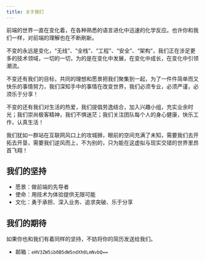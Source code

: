 ```yaml
---
title: 关于我们
---
```


前端的世界一直在变化着，在各种熟悉的语言进化中迅速的化学反应。也许你和我们一样，对前端的理解也在不断刷新。

不变的永远是变化，“无线”、“全栈”、“工程”、“安全”、“架构”，我们正在涉足更多的技术领域，一切的一切，为的是在变化中发展，在变化中成长，在变化中引领潮流。

不变还有我们的目标，共同的理想和愿景把我们聚集到一起，为了一件件简单而又快乐的事情努力，我们深知手中的事情在改变世界，我们必须专业，必须严谨，必须乐于分享！

不变的还有我们对生活的热爱，我们提倡劳逸结合，加入兴趣小组，充实业余时光；我们崇尚极客精神，我们不惧迷茫；我们关注团队每个人的身心健康，快乐工作，认真生活！

我们犹如一群站在互联网风口上的攻城狮，眼前的空间充满了未知，需要我们去开拓去开垦，需要我们逆风而上，不为别的，只为能在这虚拟与现实交错的世界里昂首飞翔！


## 我们的坚持

* 愿景：做前端的先导者
* 使命：用技术为体验提供无限可能
* 文化：勇于承担、深入业务、追求突破、乐于分享


## 我们的期待

如果你也和我们有着同样的坚持，不妨将你的简历发送给我们。

* 邮箱：`eHV3ZW5ib0B5dW5ndXh0LmNvbQ==`
